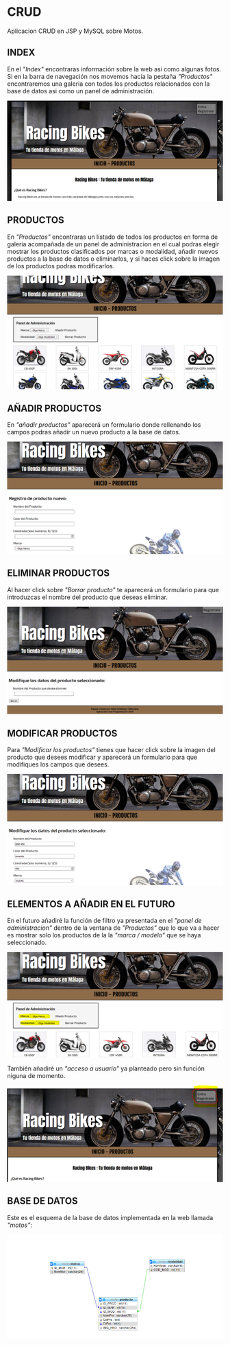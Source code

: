 # CRUD

Aplicacion CRUD en JSP y MySQL sobre Motos.

## INDEX

En el *"Index"* encontraras información sobre la web asi como algunas fotos.
Si en la barra de navegación nos movemos hacía la pestaña *"Productos"*
encontraremos una galeria con todos los productos relacionados con la base
de datos asi como un panel de administración.

<img src="capturas/captura01.PNG">

## PRODUCTOS

En *"Productos"* encontraras un listado de todos los productos en forma de galeria
acompañada de un panel de administracion en el cual podras elegir mostrar los 
productos clasificados por marcas o modalidad, añadir nuevos productos a la base
de datos o eliminarlos, y si haces click sobre la imagen de los productos podras
modificarlos.

<img src="capturas/captura02.PNG">

## AÑADIR PRODUCTOS

En *"añadir productos"* aparecerá un formulario donde rellenando los campos podras añadir
un nuevo producto a la base de datos.

<img src="/capturas/captura03.PNG">

## ELIMINAR PRODUCTOS

Al hacer click sobre *"Borrar producto"* te aparecerá un formulario para que introduzcas
el nombre del producto que deseas eliminar.

<img src="/capturas/captura04.PNG">

## MODIFICAR PRODUCTOS

Para *"Modificar los productos"* tienes que hacer click sobre la imagen del producto que desees
modificar y aparecerá un formulario para que modifiques los campos que desees.

<img src="/capturas/captura05.PNG">

## ELEMENTOS A AÑADIR EN EL FUTURO

En el futuro añadiré la función de filtro ya presentada en el *"panel de administracion"* dentro de 
la ventana de *"Productos"* que lo que va a hacer es mostrar solo los productos de la la *"marca / modelo"*
que se haya seleccionado.

<img src="/capturas/captura06.PNG">

También añadiré un *"acceso a usuario"* ya planteado pero sin función niguna de momento.

<img src="/capturas/captura07.PNG">

## BASE DE DATOS

Este es el esquema de la base de datos implementada en la web llamada *"motos"*:

<img src="/capturas/captura08.PNG">






